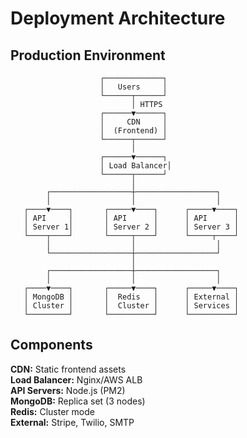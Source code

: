 # Deployment Architecture

## Production Environment

```
                    ┌─────────────┐
                    │   Users     │
                    └──────┬──────┘
                           │ HTTPS
                    ┌──────▼──────┐
                    │     CDN     │
                    │  (Frontend) │
                    └──────┬──────┘
                           │
                    ┌──────▼──────┐
                    │ Load Balancer│
                    └──────┬──────┘
                           │
        ┌──────────────────┼──────────────────┐
        │                  │                  │
   ┌────▼────┐       ┌─────▼────┐      ┌─────▼────┐
   │ API     │       │ API      │      │ API      │
   │ Server 1│       │ Server 2 │      │ Server 3 │
   └────┬────┘       └─────┬────┘      └─────┬────┘
        │                  │                  │
        └──────────────────┼──────────────────┘
                           │
        ┌──────────────────┼──────────────────┐
        │                  │                  │
   ┌────▼────┐       ┌─────▼────┐      ┌─────▼────┐
   │ MongoDB │       │  Redis   │      │ External │
   │ Cluster │       │  Cluster │      │ Services │
   └─────────┘       └──────────┘      └──────────┘
```

## Components

**CDN:** Static frontend assets  
**Load Balancer:** Nginx/AWS ALB  
**API Servers:** Node.js (PM2)  
**MongoDB:** Replica set (3 nodes)  
**Redis:** Cluster mode  
**External:** Stripe, Twilio, SMTP
